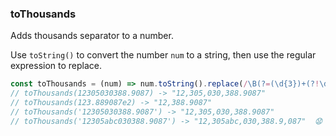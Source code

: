 ### toThousands

Adds thousands separator to a number.

Use `toString()` to convert the number `num` to a string, then use the regular expression to replace.

```js
const toThousands = (num) => num.toString().replace(/\B(?=(\d{3})+(?!\d))/g, ",");
// toThousands(12305030388.9087) -> "12,305,030,388.9087"
// toThousands(123.889087e2) -> "12,388.9087"
// toThousands('12305030388.9087') -> "12,305,030,388.9087"
// toThousands('12305abc030388.9087') -> "12,305abc,030,388.9,087"  😧
```
